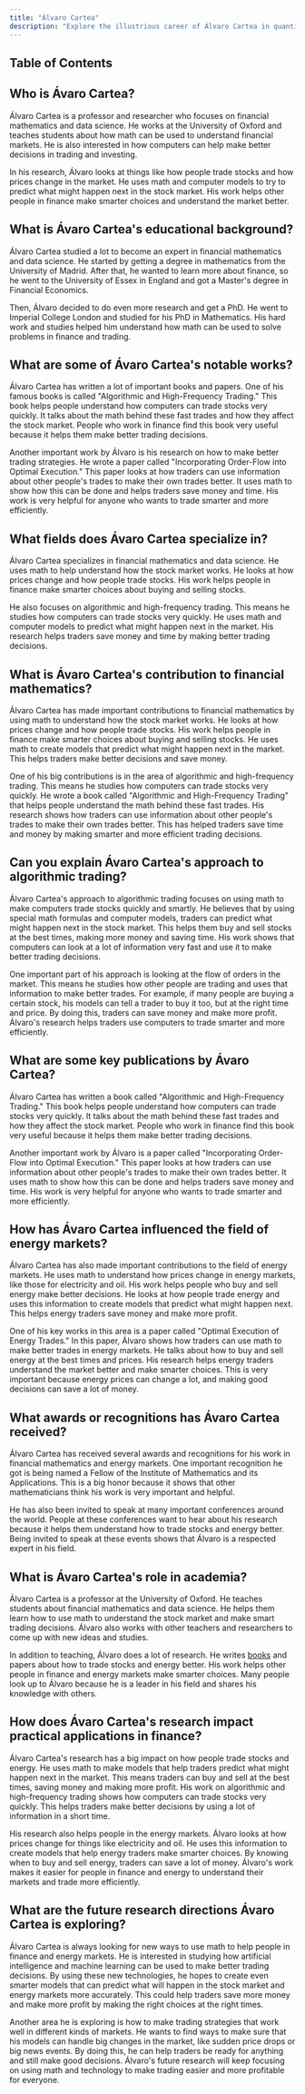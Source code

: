 ```yaml
---
title: "Álvaro Cartea"
description: "Explore the illustrious career of Álvaro Cartea in quantitative finance algorithmic trading and academia showcasing his pioneering work at institutions like Oxford."
---
```





## Table of Contents

## Who is Ávaro Cartea?

Álvaro Cartea is a professor and researcher who focuses on financial mathematics and data science. He works at the University of Oxford and teaches students about how math can be used to understand financial markets. He is also interested in how computers can help make better decisions in trading and investing.

In his research, Álvaro looks at things like how people trade stocks and how prices change in the market. He uses math and computer models to try to predict what might happen next in the stock market. His work helps other people in finance make smarter choices and understand the market better.

## What is Ávaro Cartea's educational background?

Álvaro Cartea studied a lot to become an expert in financial mathematics and data science. He started by getting a degree in mathematics from the University of Madrid. After that, he wanted to learn more about finance, so he went to the University of Essex in England and got a Master's degree in Financial Economics. 

Then, Álvaro decided to do even more research and get a PhD. He went to Imperial College London and studied for his PhD in Mathematics. His hard work and studies helped him understand how math can be used to solve problems in finance and trading.

## What are some of Ávaro Cartea's notable works?

Álvaro Cartea has written a lot of important books and papers. One of his famous books is called "Algorithmic and High-Frequency Trading." This book helps people understand how computers can trade stocks very quickly. It talks about the math behind these fast trades and how they affect the stock market. People who work in finance find this book very useful because it helps them make better trading decisions.

Another important work by Álvaro is his research on how to make better trading strategies. He wrote a paper called "Incorporating Order-Flow into Optimal Execution." This paper looks at how traders can use information about other people's trades to make their own trades better. It uses math to show how this can be done and helps traders save money and time. His work is very helpful for anyone who wants to trade smarter and more efficiently.

## What fields does Ávaro Cartea specialize in?

Álvaro Cartea specializes in financial mathematics and data science. He uses math to help understand how the stock market works. He looks at how prices change and how people trade stocks. His work helps people in finance make smarter choices about buying and selling stocks.

He also focuses on algorithmic and high-frequency trading. This means he studies how computers can trade stocks very quickly. He uses math and computer models to predict what might happen next in the market. His research helps traders save money and time by making better trading decisions.

## What is Ávaro Cartea's contribution to financial mathematics?

Álvaro Cartea has made important contributions to financial mathematics by using math to understand how the stock market works. He looks at how prices change and how people trade stocks. His work helps people in finance make smarter choices about buying and selling stocks. He uses math to create models that predict what might happen next in the market. This helps traders make better decisions and save money.

One of his big contributions is in the area of algorithmic and high-frequency trading. This means he studies how computers can trade stocks very quickly. He wrote a book called "Algorithmic and High-Frequency Trading" that helps people understand the math behind these fast trades. His research shows how traders can use information about other people's trades to make their own trades better. This has helped traders save time and money by making smarter and more efficient trading decisions.

## Can you explain Ávaro Cartea's approach to algorithmic trading?

Álvaro Cartea's approach to algorithmic trading focuses on using math to make computers trade stocks quickly and smartly. He believes that by using special math formulas and computer models, traders can predict what might happen next in the stock market. This helps them buy and sell stocks at the best times, making more money and saving time. His work shows that computers can look at a lot of information very fast and use it to make better trading decisions.

One important part of his approach is looking at the flow of orders in the market. This means he studies how other people are trading and uses that information to make better trades. For example, if many people are buying a certain stock, his models can tell a trader to buy it too, but at the right time and price. By doing this, traders can save money and make more profit. Álvaro's research helps traders use computers to trade smarter and more efficiently.

## What are some key publications by Ávaro Cartea?

Álvaro Cartea has written a book called "Algorithmic and High-Frequency Trading." This book helps people understand how computers can trade stocks very quickly. It talks about the math behind these fast trades and how they affect the stock market. People who work in finance find this book very useful because it helps them make better trading decisions.

Another important work by Álvaro is a paper called "Incorporating Order-Flow into Optimal Execution." This paper looks at how traders can use information about other people's trades to make their own trades better. It uses math to show how this can be done and helps traders save money and time. His work is very helpful for anyone who wants to trade smarter and more efficiently.

## How has Ávaro Cartea influenced the field of energy markets?

Álvaro Cartea has also made important contributions to the field of energy markets. He uses math to understand how prices change in energy markets, like those for electricity and oil. His work helps people who buy and sell energy make better decisions. He looks at how people trade energy and uses this information to create models that predict what might happen next. This helps energy traders save money and make more profit.

One of his key works in this area is a paper called "Optimal Execution of Energy Trades." In this paper, Álvaro shows how traders can use math to make better trades in energy markets. He talks about how to buy and sell energy at the best times and prices. His research helps energy traders understand the market better and make smarter choices. This is very important because energy prices can change a lot, and making good decisions can save a lot of money.

## What awards or recognitions has Ávaro Cartea received?

Álvaro Cartea has received several awards and recognitions for his work in financial mathematics and energy markets. One important recognition he got is being named a Fellow of the Institute of Mathematics and its Applications. This is a big honor because it shows that other mathematicians think his work is very important and helpful.

He has also been invited to speak at many important conferences around the world. People at these conferences want to hear about his research because it helps them understand how to trade stocks and energy better. Being invited to speak at these events shows that Álvaro is a respected expert in his field.

## What is Ávaro Cartea's role in academia?

Álvaro Cartea is a professor at the University of Oxford. He teaches students about financial mathematics and data science. He helps them learn how to use math to understand the stock market and make smart trading decisions. Álvaro also works with other teachers and researchers to come up with new ideas and studies.

In addition to teaching, Álvaro does a lot of research. He writes [books](/wiki/algo-trading-books) and papers about how to trade stocks and energy better. His work helps other people in finance and energy markets make smarter choices. Many people look up to Álvaro because he is a leader in his field and shares his knowledge with others.

## How does Ávaro Cartea's research impact practical applications in finance?

Álvaro Cartea's research has a big impact on how people trade stocks and energy. He uses math to make models that help traders predict what might happen next in the market. This means traders can buy and sell at the best times, saving money and making more profit. His work on algorithmic and high-frequency trading shows how computers can trade stocks very quickly. This helps traders make better decisions by using a lot of information in a short time.

His research also helps people in the energy markets. Álvaro looks at how prices change for things like electricity and oil. He uses this information to create models that help energy traders make smarter choices. By knowing when to buy and sell energy, traders can save a lot of money. Álvaro's work makes it easier for people in finance and energy to understand their markets and trade more efficiently.

## What are the future research directions Ávaro Cartea is exploring?

Álvaro Cartea is always looking for new ways to use math to help people in finance and energy markets. He is interested in studying how artificial intelligence and machine learning can be used to make better trading decisions. By using these new technologies, he hopes to create even smarter models that can predict what will happen in the stock market and energy markets more accurately. This could help traders save more money and make more profit by making the right choices at the right times.

Another area he is exploring is how to make trading strategies that work well in different kinds of markets. He wants to find ways to make sure that his models can handle big changes in the market, like sudden price drops or big news events. By doing this, he can help traders be ready for anything and still make good decisions. Álvaro's future research will keep focusing on using math and technology to make trading easier and more profitable for everyone.

